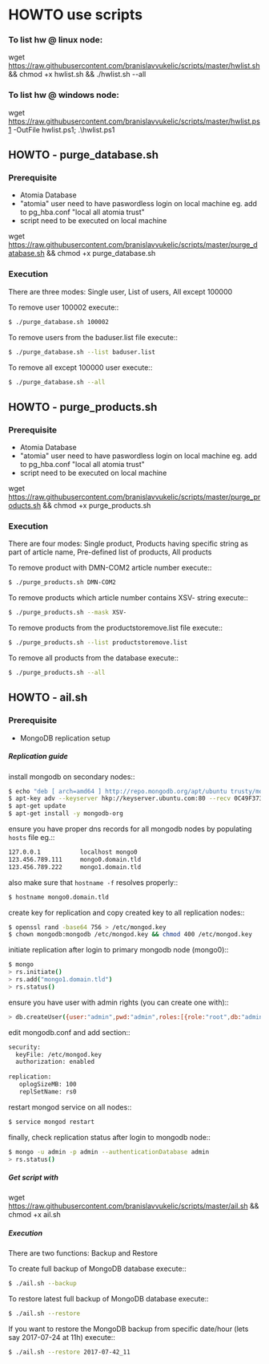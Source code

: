 # HOWTO use scripts

### To list hw @ linux node: 
wget https://raw.githubusercontent.com/branislavvukelic/scripts/master/hwlist.sh && chmod +x hwlist.sh && ./hwlist.sh --all

### To list hw @ windows node: 
wget https://raw.githubusercontent.com/branislavvukelic/scripts/master/hwlist.ps1 -OutFile hwlist.ps1; .\hwlist.ps1

## HOWTO - purge_database.sh
### Prerequisite
- Atomia Database
- "atomia" user need to have paswordless login on local machine
eg. add to pg_hba.conf "local   all   atomia   trust"
- script need to be executed on local machine

wget https://raw.githubusercontent.com/branislavvukelic/scripts/master/purge_database.sh && chmod +x purge_database.sh

### Execution
There are three modes: Single user, List of users, All except 100000

To remove user 100002 execute:: 
```sh
$ ./purge_database.sh 100002
```
To remove users from the baduser.list file execute:: 
```sh
$ ./purge_database.sh --list baduser.list
```
To remove all except 100000 user execute:: 
```sh
$ ./purge_database.sh --all
```

## HOWTO - purge_products.sh
### Prerequisite
- Atomia Database
- "atomia" user need to have paswordless login on local machine
eg. add to pg_hba.conf "local   all   atomia   trust"
- script need to be executed on local machine

wget https://raw.githubusercontent.com/branislavvukelic/scripts/master/purge_products.sh && chmod +x purge_products.sh

### Execution
There are four modes: Single product, Products having specific string as part of article name, Pre-defined list of products, All products

To remove product with DMN-COM2 article number execute:: 
```sh
$ ./purge_products.sh DMN-COM2
```
To remove products which article number contains XSV- string execute:: 
```sh
$ ./purge_products.sh --mask XSV-
```
To remove products from the productstoremove.list file execute:: 
```sh
$ ./purge_products.sh --list productstoremove.list
```
To remove all products from the database execute:: 
```sh
$ ./purge_products.sh --all
```

## HOWTO - ail.sh
### Prerequisite
- MongoDB replication setup
##### Replication guide

install mongodb on secondary nodes:: 
```sh
$ echo "deb [ arch=amd64 ] http://repo.mongodb.org/apt/ubuntu trusty/mongodb-org/3.4 multiverse" | sudo tee /etc/apt/sources.list.d/mongodb-org-3.4.list
$ apt-key adv --keyserver hkp://keyserver.ubuntu.com:80 --recv 0C49F3730359A14518585931BC711F9BA15703C6
$ apt-get update
$ apt-get install -y mongodb-org
```
ensure you have proper dns records for all mongodb nodes by populating `hosts` file eg.:: 
```sh
127.0.0.1           localhost mongo0
123.456.789.111     mongo0.domain.tld
123.456.789.222     mongo1.domain.tld
```
also make sure that `hostname -f` resolves properly:: 
```sh
$ hostname mongo0.domain.tld
```
create key for replication and copy created key to all replication nodes:: 
```sh
$ openssl rand -base64 756 > /etc/mongod.key
$ chown mongodb:mongodb /etc/mongod.key && chmod 400 /etc/mongod.key
```
initiate replication after login to primary mongodb node (mongo0):: 
```sh
$ mongo
> rs.initiate()
> rs.add("mongo1.domain.tld")
> rs.status()
```
ensure you have user with admin rights (you can create one with):: 
```sh
> db.createUser({user:"admin",pwd:"admin",roles:[{role:"root",db:"admin"}]});
```
edit mongodb.conf and add section:: 
```sh
security:
  keyFile: /etc/mongod.key
  authorization: enabled
  
replication:
   oplogSizeMB: 100
   replSetName: rs0
```
restart mongod service on all nodes:: 
```sh
$ service mongod restart
```
finally, check replication status after login to mongodb node:: 
```sh
$ mongo -u admin -p admin --authenticationDatabase admin
> rs.status()
```

##### Get script with
wget https://raw.githubusercontent.com/branislavvukelic/scripts/master/ail.sh && chmod +x ail.sh

##### Execution
There are two functions: Backup and Restore

To create full backup of MongoDB database execute:: 
```sh
$ ./ail.sh --backup
```
To restore latest full backup of MongoDB database execute:: 
```sh
$ ./ail.sh --restore
```
If you want to restore the MongoDB backup from specific date/hour (lets say 2017-07-24 at 11h) execute:: 
```sh
$ ./ail.sh --restore 2017-07-42_11
```